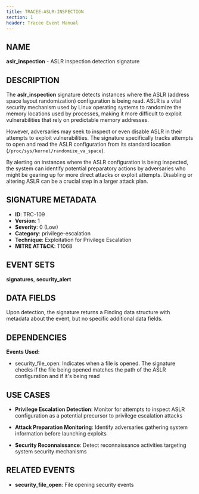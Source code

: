 ```yaml
---
title: TRACEE-ASLR-INSPECTION
section: 1
header: Tracee Event Manual
---
```


## NAME

**aslr_inspection** - ASLR inspection detection signature

## DESCRIPTION

The **aslr_inspection** signature detects instances where the ASLR (address space layout randomization) configuration is being read. ASLR is a vital security mechanism used by Linux operating systems to randomize the memory locations used by processes, making it more difficult to exploit vulnerabilities that rely on predictable memory addresses.

However, adversaries may seek to inspect or even disable ASLR in their attempts to exploit vulnerabilities. The signature specifically tracks attempts to open and read the ASLR configuration from its standard location (`/proc/sys/kernel/randomize_va_space`).

By alerting on instances where the ASLR configuration is being inspected, the system can identify potential preparatory actions by adversaries who might be gearing up for more direct attacks or exploit attempts. Disabling or altering ASLR can be a crucial step in a larger attack plan.

## SIGNATURE METADATA

- **ID**: TRC-109
- **Version**: 1
- **Severity**: 0 (Low)
- **Category**: privilege-escalation
- **Technique**: Exploitation for Privilege Escalation
- **MITRE ATT&CK**: T1068

## EVENT SETS

**signatures**, **security_alert**

## DATA FIELDS

Upon detection, the signature returns a Finding data structure with metadata about the event, but no specific additional data fields.

## DEPENDENCIES

**Events Used:**

- security_file_open: Indicates when a file is opened. The signature checks if the file being opened matches the path of the ASLR configuration and if it's being read

## USE CASES

- **Privilege Escalation Detection**: Monitor for attempts to inspect ASLR configuration as a potential precursor to privilege escalation attacks

- **Attack Preparation Monitoring**: Identify adversaries gathering system information before launching exploits

- **Security Reconnaissance**: Detect reconnaissance activities targeting system security mechanisms

## RELATED EVENTS

- **security_file_open**: File opening security events
